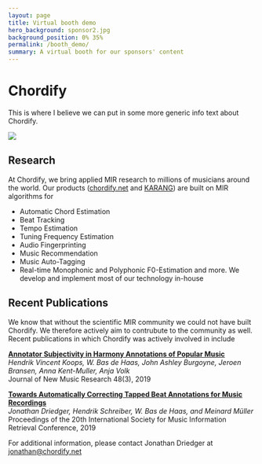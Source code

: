 ```yaml
---
layout: page
title: Virtual booth demo
hero_background: sponsor2.jpg
background_position: 0% 35% 
permalink: /booth_demo/
summary: A virtual booth for our sponsors' content
---
```


# Chordify

This is where I believe we can put in some more generic info text about Chordify.

![](https://cdn.dribbble.com/users/24775/screenshots/3734542/chordify.png)

## Research
At Chordify, we bring applied MIR research to millions of musicians around the world. Our products ([chordify.net](https://chordify.net/) and [KARANG](https://karang.app/)) are built on MIR algorithms for
- Automatic Chord Estimation
- Beat Tracking
- Tempo Estimation
- Tuning Frequency Estimation
- Audio Fingerprinting
- Music Recommendation
- Music Auto-Tagging
- Real-time Monophonic and Polyphonic F0-Estimation
and more. We develop and implement most of our technology in-house

## Recent Publications
We know that without the scientific MIR community we could not have built Chordify. We therefore actively aim to contrubute to the community as well. Recent publications in which Chordify was actively involved in include

**[Annotator Subjectivity in Harmony Annotations of Popular Music](https://github.com/chordify/CASD)**\
*Hendrik Vincent Koops, W. Bas de Haas, John Ashley Burgoyne, Jeroen Bransen, Anna Kent-Muller, Anja Volk*\
Journal of New Music Research 48(3), 2019

**[Towards Automatically Correcting Tapped Beat Annotations for Music Recordings](https://github.com/chordify/tapcorrect)**\
*Jonathan Driedger, Hendrik Schreiber, W. Bas de Haas, and Meinard Müller*\
Proceedings of the 20th International Society for Music Information Retrieval Conference, 2019


For additional information, please contact Jonathan Driedger at [jonathan@chordify.net](mailto:jonathan@chordify.net)
